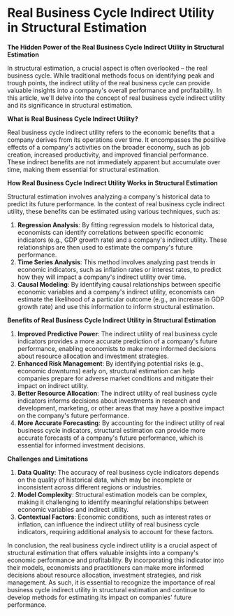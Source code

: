 # Real Business Cycle Indirect Utility in Structural Estimation

**The Hidden Power of the Real Business Cycle Indirect Utility in Structural Estimation**

In structural estimation, a crucial aspect is often overlooked – the real business cycle. While traditional methods focus on identifying peak and trough points, the indirect utility of the real business cycle can provide valuable insights into a company's overall performance and profitability. In this article, we'll delve into the concept of real business cycle indirect utility and its significance in structural estimation.

**What is Real Business Cycle Indirect Utility?**

Real business cycle indirect utility refers to the economic benefits that a company derives from its operations over time. It encompasses the positive effects of a company's activities on the broader economy, such as job creation, increased productivity, and improved financial performance. These indirect benefits are not immediately apparent but accumulate over time, making them essential for structural estimation.

**How Real Business Cycle Indirect Utility Works in Structural Estimation**

Structural estimation involves analyzing a company's historical data to predict its future performance. In the context of real business cycle indirect utility, these benefits can be estimated using various techniques, such as:

1. **Regression Analysis**: By fitting regression models to historical data, economists can identify correlations between specific economic indicators (e.g., GDP growth rate) and a company's indirect utility. These relationships are then used to estimate the company's future performance.
2. **Time Series Analysis**: This method involves analyzing past trends in economic indicators, such as inflation rates or interest rates, to predict how they will impact a company's indirect utility over time.
3. **Causal Modeling**: By identifying causal relationships between specific economic variables and a company's indirect utility, economists can estimate the likelihood of a particular outcome (e.g., an increase in GDP growth rate) and use this information to inform structural estimation.

**Benefits of Real Business Cycle Indirect Utility in Structural Estimation**

1. **Improved Predictive Power**: The indirect utility of real business cycle indicators provides a more accurate prediction of a company's future performance, enabling economists to make more informed decisions about resource allocation and investment strategies.
2. **Enhanced Risk Management**: By identifying potential risks (e.g., economic downturns) early on, structural estimation can help companies prepare for adverse market conditions and mitigate their impact on indirect utility.
3. **Better Resource Allocation**: The indirect utility of real business cycle indicators informs decisions about investments in research and development, marketing, or other areas that may have a positive impact on the company's future performance.
4. **More Accurate Forecasting**: By accounting for the indirect utility of real business cycle indicators, structural estimation can provide more accurate forecasts of a company's future performance, which is essential for informed investment decisions.

**Challenges and Limitations**

1. **Data Quality**: The accuracy of real business cycle indicators depends on the quality of historical data, which may be incomplete or inconsistent across different regions or industries.
2. **Model Complexity**: Structural estimation models can be complex, making it challenging to identify meaningful relationships between economic variables and indirect utility.
3. **Contextual Factors**: Economic conditions, such as interest rates or inflation, can influence the indirect utility of real business cycle indicators, requiring additional analysis to account for these factors.

In conclusion, the real business cycle indirect utility is a crucial aspect of structural estimation that offers valuable insights into a company's economic performance and profitability. By incorporating this indicator into their models, economists and practitioners can make more informed decisions about resource allocation, investment strategies, and risk management. As such, it is essential to recognize the importance of real business cycle indirect utility in structural estimation and continue to develop methods for estimating its impact on companies' future performance.

